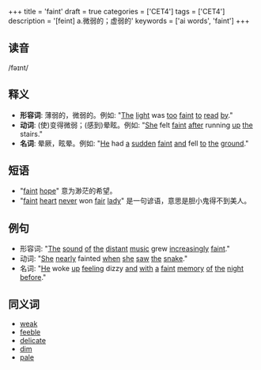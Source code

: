 +++
title = 'faint'
draft = true
categories = ['CET4']
tags = ['CET4']
description = '[feint] a.微弱的；虚弱的'
keywords = ['ai words', 'faint']
+++

## 读音
/fəɪnt/

## 释义
- **形容词**: 薄弱的，微弱的。例如: "[The](/zh/post/the/) [light](/zh/post/light/) was [too](/zh/post/too/) [faint](/zh/post/faint/) [to](/zh/post/to/) [read](/zh/post/read/) [by](/zh/post/by/)."
- **动词**: (使)变得微弱；(感到)晕眩。例如: "[She](/zh/post/she/) felt [faint](/zh/post/faint/) [after](/zh/post/after/) running [up](/zh/post/up/) [the](/zh/post/the/) stairs."
- **名词**: 晕厥，眩晕。例如: "[He](/zh/post/he/) had [a](/zh/post/a/) [sudden](/zh/post/sudden/) [faint](/zh/post/faint/) [and](/zh/post/and/) fell [to](/zh/post/to/) [the](/zh/post/the/) [ground](/zh/post/ground/)."

## 短语
- "[faint](/zh/post/faint/) [hope](/zh/post/hope/)" 意为渺茫的希望。
- "[faint](/zh/post/faint/) [heart](/zh/post/heart/) [never](/zh/post/never/) won [fair](/zh/post/fair/) [lady](/zh/post/lady/)" 是一句谚语，意思是胆小鬼得不到美人。

## 例句
- 形容词: "[The](/zh/post/the/) [sound](/zh/post/sound/) [of](/zh/post/of/) [the](/zh/post/the/) [distant](/zh/post/distant/) [music](/zh/post/music/) grew [increasingly](/zh/post/increasingly/) [faint](/zh/post/faint/)."
- 动词: "[She](/zh/post/she/) [nearly](/zh/post/nearly/) fainted [when](/zh/post/when/) [she](/zh/post/she/) [saw](/zh/post/saw/) [the](/zh/post/the/) [snake](/zh/post/snake/)."
- 名词: "[He](/zh/post/he/) woke [up](/zh/post/up/) [feeling](/zh/post/feeling/) dizzy [and](/zh/post/and/) [with](/zh/post/with/) [a](/zh/post/a/) [faint](/zh/post/faint/) [memory](/zh/post/memory/) [of](/zh/post/of/) [the](/zh/post/the/) [night](/zh/post/night/) [before](/zh/post/before/)."

## 同义词
- [weak](/zh/post/weak/)
- [feeble](/zh/post/feeble/)
- [delicate](/zh/post/delicate/)
- [dim](/zh/post/dim/)
- [pale](/zh/post/pale/)
